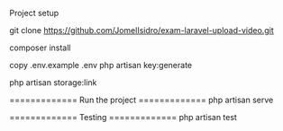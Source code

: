 Project setup

git clone https://github.com/JomelIsidro/exam-laravel-upload-video.git

composer install

copy .env.example .env
php artisan key:generate

php artisan storage:link


============= Run the project =============
php artisan serve


============= Testing =============
php artisan test
